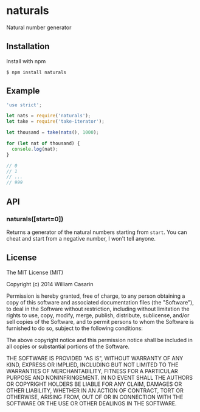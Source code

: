 # naturals

  Natural number generator

## Installation

  Install with npm

    $ npm install naturals

## Example

```js
'use strict';

let nats = require('naturals');
let take = require('take-iterator');

let thousand = take(nats(), 1000);

for (let nat of thousand) {
  console.log(nat);
}

// 0
// 1
// ...
// 999
```

## API

### naturals([start=0])

Returns a generator of the natural numbers starting from `start`. You can cheat
and start from a negative number, I won't tell anyone.

## License

  The MIT License (MIT)

  Copyright (c) 2014 William Casarin

  Permission is hereby granted, free of charge, to any person obtaining a copy
  of this software and associated documentation files (the "Software"), to deal
  in the Software without restriction, including without limitation the rights
  to use, copy, modify, merge, publish, distribute, sublicense, and/or sell
  copies of the Software, and to permit persons to whom the Software is
  furnished to do so, subject to the following conditions:

  The above copyright notice and this permission notice shall be included in
  all copies or substantial portions of the Software.

  THE SOFTWARE IS PROVIDED "AS IS", WITHOUT WARRANTY OF ANY KIND, EXPRESS OR
  IMPLIED, INCLUDING BUT NOT LIMITED TO THE WARRANTIES OF MERCHANTABILITY,
  FITNESS FOR A PARTICULAR PURPOSE AND NONINFRINGEMENT. IN NO EVENT SHALL THE
  AUTHORS OR COPYRIGHT HOLDERS BE LIABLE FOR ANY CLAIM, DAMAGES OR OTHER
  LIABILITY, WHETHER IN AN ACTION OF CONTRACT, TORT OR OTHERWISE, ARISING FROM,
  OUT OF OR IN CONNECTION WITH THE SOFTWARE OR THE USE OR OTHER DEALINGS IN
  THE SOFTWARE.
